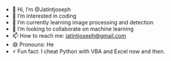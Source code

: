 - 👋 Hi, I’m @Jatintjoseph
- 👀 I’m interested in coding
- 🌱 I’m currently learning image processing and detection
- 💞️ I’m looking to collaborate on machine learning
- 📫 How to reach me: jatintjoseph@gmail.com
- 😄 Pronouns: He
- ⚡ Fun fact: I cheat Python with VBA and Excel now and then.

<!---
Jatintjoseph/Jatintjoseph is a ✨ special ✨ repository because its `README.md` (this file) appears on your GitHub profile.
You can click the Preview link to take a look at your changes.
--->
